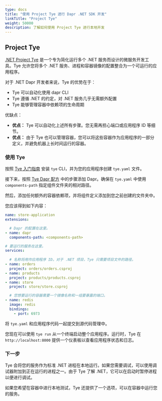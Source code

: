 ```yaml
---
type: docs
title: "使用 Project Tye 进行 Dapr .NET SDK 开发"
linkTitle: "Project Tye"
weight: 50000
description: 了解如何使用 Project Tye 进行本地开发
---
```


## Project Tye

[.NET Project Tye](https://github.com/dotnet/tye/) 是一个专为简化运行多个 .NET 服务而设计的微服务开发工具。Tye 允许您将多个 .NET 服务、进程和容器镜像的配置整合为一个可运行的应用程序。

对于 .NET Dapr 开发者来说，Tye 的优势在于：

- Tye 可以自动化使用 dapr CLI
- Tye 遵循 .NET 的约定，对 .NET 服务几乎无需额外配置
- Tye 能够管理容器中依赖项的生命周期

优缺点：
- **优点：** Tye 可以自动化上述所有步骤。您无需再担心端口或应用程序 ID 等细节。
- **优点：** 由于 Tye 也可以管理容器，您可以将这些容器作为应用程序的一部分定义，并避免机器上长时间运行的容器。

### 使用 Tye

按照 [Tye 入门指南](https://github.com/dotnet/tye/blob/master/docs/getting_started.md) 安装 `tye` CLI，并为您的应用程序创建 `tye.yaml` 文件。

接下来，按照 [Tye Dapr 配方](https://github.com/dotnet/tye/blob/master/docs/recipes/dapr.md) 中的步骤添加 Dapr。确保在 `tye.yaml` 中使用 `components-path` 指定组件文件夹的相对路径。

然后，添加任何额外的容器依赖项，并将组件定义添加到您之前创建的文件夹中。

您应该得到如下内容：

```yaml
name: store-application
extensions:

  # Dapr 的配置在这里。
- name: dapr
  components-path: <components-path> 

# 要运行的服务在这里。
services:
  
  # 名称将用作应用程序 ID。对于 .NET 项目，Tye 只需要项目文件的路径。
- name: orders
  project: orders/orders.csproj
- name: products
  project: products/products.csproj
- name: store
  project: store/store.csproj

  # 您想要运行的容器需要一个镜像名称和一组要暴露的端口。
- name: redis
  image: redis
  bindings:
    - port: 6973
```

将 `tye.yaml` 和应用程序代码一起提交到源代码管理中。

您现在可以使用 `tye run` 从一个终端启动整个应用程序。运行时，Tye 在 `http://localhost:8000` 提供一个仪表板以查看应用程序状态和日志。

### 下一步

Tye 会将您的服务作为标准 .NET 进程在本地运行。如果您需要调试，可以使用调试器附加到正在运行的进程之一。由于 Tye 了解 .NET，它可以在启动时暂停进程以便进行调试。

如果您希望在容器中进行本地测试，Tye 还提供了一个选项，可以在容器中运行您的服务。